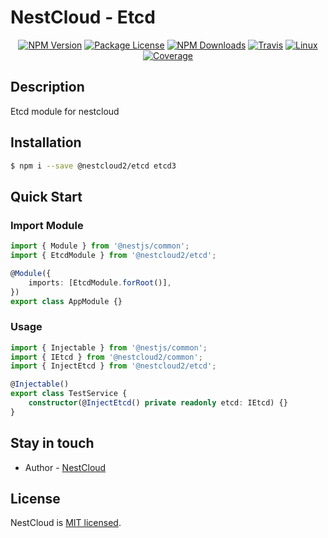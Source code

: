 [travis-image]: https://api.travis-ci.org/nest-cloud/nestcloud.svg?branch=master
[travis-url]: https://travis-ci.org/nest-cloud/nestcloud
[linux-image]: https://img.shields.io/travis/nest-cloud/nestcloud/master.svg?label=linux
[linux-url]: https://travis-ci.org/nest-cloud/nestcloud

# NestCloud - Etcd

<p align="center">
    <a href="https://www.npmjs.com/~nestcloud" target="_blank"><img src="https://img.shields.io/npm/v/@nestcloud2/core.svg" alt="NPM Version"/></a>
    <a href="https://www.npmjs.com/~nestcloud" target="_blank"><img src="https://img.shields.io/npm/l/@nestcloud2/core.svg" alt="Package License"/></a>
    <a href="https://www.npmjs.com/~nestcloud" target="_blank"><img src="https://img.shields.io/npm/dm/@nestcloud2/core.svg" alt="NPM Downloads"/></a>
    <a href="https://travis-ci.org/nest-cloud/nestcloud" target="_blank"><img src="https://travis-ci.org/nest-cloud/nestcloud.svg?branch=master" alt="Travis"/></a>
    <a href="https://travis-ci.org/nest-cloud/nestcloud" target="_blank"><img src="https://img.shields.io/travis/nest-cloud/nestcloud/master.svg?label=linux" alt="Linux"/></a>
    <a href="https://coveralls.io/github/nest-cloud/nestcloud?branch=master" target="_blank"><img src="https://coveralls.io/repos/github/nest-cloud/nestcloud/badge.svg?branch=master" alt="Coverage"/></a>
</p>

## Description

Etcd module for nestcloud

## Installation

```bash
$ npm i --save @nestcloud2/etcd etcd3
```

## Quick Start

### Import Module

```typescript
import { Module } from '@nestjs/common';
import { EtcdModule } from '@nestcloud2/etcd';

@Module({
    imports: [EtcdModule.forRoot()],
})
export class AppModule {}
```

### Usage

```typescript
import { Injectable } from '@nestjs/common';
import { IEtcd } from '@nestcloud2/common';
import { InjectEtcd } from '@nestcloud2/etcd';

@Injectable()
export class TestService {
    constructor(@InjectEtcd() private readonly etcd: IEtcd) {}
}
```

## Stay in touch

-   Author - [NestCloud](https://github.com/nest-cloud)

## License

NestCloud is [MIT licensed](LICENSE).
